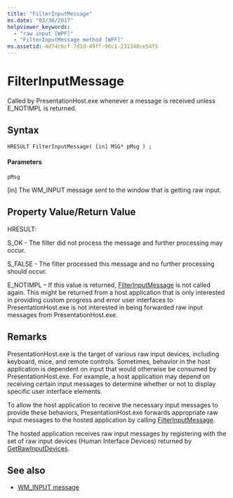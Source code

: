```yaml
---
title: "FilterInputMessage"
ms.date: "03/30/2017"
helpviewer_keywords: 
  - "raw input [WPF]"
  - "FilterInputMessage method [WPF]"
ms.assetid: 4d74c6cf-7d1d-49ff-96c1-231340ce54f5
---
```

# FilterInputMessage
Called by PresentationHost.exe whenever a message is received unless E_NOTIMPL is returned.  
  
## Syntax  
  
```  
HRESULT FilterInputMessage( [in] MSG* pMsg ) ;  
```  
  
#### Parameters  
 `pMsg`  
  
 [in] The WM_INPUT message sent to the window that is getting raw input.  
  
## Property Value/Return Value  
 HRESULT:  
  
 S_OK - The filter did not process the message and further processing may occur.  
  
 S_FALSE - The filter processed this message and no further processing should occur.  
  
 E_NOTIMPL – If this value is returned, [FilterInputMessage](filterinputmessage.md) is not called again. This might be returned from a host application that is only interested in providing custom progress and error user interfaces to PresentationHost.exe is not interested in being forwarded raw input messages from PresentationHost.exe.  
  
## Remarks  
 PresentationHost.exe is the target of various raw input devices, including keyboard, mice, and remote controls. Sometimes, behavior in the host application is dependent on input that would otherwise be consumed by PresentationHost.exe. For example, a host application may depend on receiving certain input messages to determine whether or not to display specific user interface elements.  
  
 To allow the host application to receive the necessary input messages to provide these behaviors, PresentationHost.exe forwards appropriate raw input messages to the hosted application by calling [FilterInputMessage](filterinputmessage.md).  
  
 The hosted application receives raw input messages by registering with the set of raw input devices (Human Interface Devices) returned by [GetRawInputDevices](getrawinputdevices.md).  
  
## See also
- [WM_INPUT message](/windows/desktop/inputdev/wm-input)
